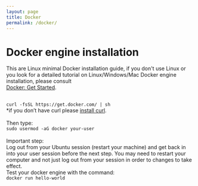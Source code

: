```yaml
---
layout: page
title: Docker
permalink: /docker/
---
```


<body>  

<h1> Docker engine installation </h1>

This are Linux minimal Docker installation guide, if you don't use Linux or you look for a detailed tutorial
on Linux/Windows/Mac Docker engine installation, please consult <br>
[Docker: Get Started](https://docs.docker.com/linux/step_one/).<br><br>

`curl -fsSL https://get.docker.com/ | sh`  <br>
*if you don’t have curl please [install curl](curlInstallation.md).<br>
<br>
Then type:<br>
`sudo usermod -aG docker your-user`<br>
<br>
Important step:<br>
Log out from your Ubuntu session (restart your machine) and get back in into your user session before the next step. You may need to restart your computer and not just log out from your session in order to changes to take effect.
<br>
Test your docker engine with the command:<br>
`docker run hello-world`  

</body>
